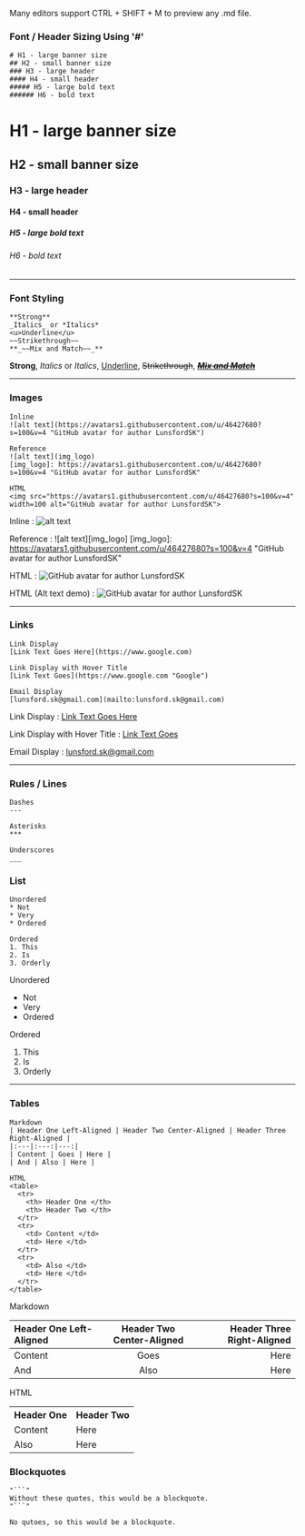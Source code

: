 Many editors support CTRL + SHIFT + M to preview any .md file.

### Font / Header Sizing Using '#'
```
# H1 - large banner size
## H2 - small banner size
### H3 - large header
#### H4 - small header
##### H5 - large bold text
###### H6 - bold text
```

# H1 - large banner size
## H2 - small banner size
### H3 - large header
#### H4 - small header
##### H5 - large bold text
###### H6 - bold text

---

### Font Styling
```
**Strong**
_Italics_ or *Italics*
<u>Underline</u>
~~Strikethrough~~
**_~~Mix and Match~~_**
```

**Strong**,
_Italics_ or *Italics*,
<u>Underline</u>,
~~Strikethrough~~,
<u>**_*~~Mix and Match~~*_**</u>

---

### Images
```
Inline
![alt text](https://avatars1.githubusercontent.com/u/46427680?s=100&v=4 "GitHub avatar for author LunsfordSK")

Reference
![alt text](img_logo)
[img_logo]: https://avatars1.githubusercontent.com/u/46427680?s=100&v=4 "GitHub avatar for author LunsfordSK"

HTML
<img src="https://avatars1.githubusercontent.com/u/46427680?s=100&v=4" width=100 alt="GitHub avatar for author LunsfordSK">
```

Inline :
![alt text](https://avatars1.githubusercontent.com/u/46427680?s=100&v=4 "GitHub avatar for author LunsfordSK")

Reference :
![alt text][img_logo]
[img_logo]: https://avatars1.githubusercontent.com/u/46427680?s=100&v=4 "GitHub avatar for author LunsfordSK"

HTML :
<img src="https://avatars1.githubusercontent.com/u/46427680?s=100&v=4" alt="GitHub avatar for author LunsfordSK">

HTML (Alt text demo) :
<img src="" alt="GitHub avatar for author LunsfordSK">

---

### Links
```
Link Display
[Link Text Goes Here](https://www.google.com)

Link Display with Hover Title
[Link Text Goes](https://www.google.com "Google")

Email Display
[lunsford.sk@gmail.com](mailto:lunsford.sk@gmail.com)
```

Link Display :
[Link Text Goes Here](https://www.google.com)

Link Display with Hover Title :
[Link Text Goes](https://www.google.com "Google")

Email Display :
[lunsford.sk@gmail.com](mailto:lunsford.sk@gmail.com)

---

### Rules / Lines
```
Dashes
---

Asterisks
***

Underscores
___
```

### List
```
Unordered
* Not
* Very
* Ordered

Ordered
1. This
2. Is
3. Orderly
```

Unordered
* Not
* Very
* Ordered

Ordered
1. This
2. Is
3. Orderly

---

### Tables
```
Markdown
| Header One Left-Aligned | Header Two Center-Aligned | Header Three Right-Aligned |
|:---|:---:|---:|
| Content | Goes | Here |
| And | Also | Here |

HTML
<table>
  <tr>
    <th> Header One </th>
    <th> Header Two </th>
  </tr>
  <tr>
    <td> Content </td>
    <td> Here </td>
  </tr>
  <tr>
    <td> Also </td>
    <td> Here </td>
  </tr>
</table>
```

Markdown

| Header One Left-Aligned | Header Two Center-Aligned | Header Three Right-Aligned |
|:---|:---:|---:|
| Content | Goes | Here |
| And | Also | Here |

HTML
<table>
  <tr>
    <th> Header One </th>
    <th> Header Two </th>
  </tr>
  <tr>
    <td> Content </td>
    <td> Here </td>
  </tr>
  <tr>
    <td> Also </td>
    <td> Here </td>
  </tr>
</table>

### Blockquotes
```
"```"
Without these quotes, this would be a blockquote.
"```"
```

```
No qutoes, so this would be a blockquote.
```
